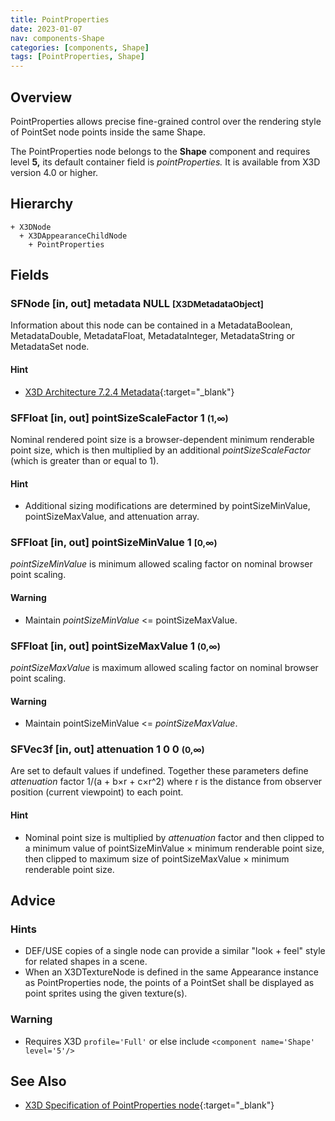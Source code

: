 ```yaml
---
title: PointProperties
date: 2023-01-07
nav: components-Shape
categories: [components, Shape]
tags: [PointProperties, Shape]
---
```

<style>
.post h3 {
  word-spacing: 0.2em;
}
</style>

## Overview

PointProperties allows precise fine-grained control over the rendering style of PointSet node points inside the same Shape.

The PointProperties node belongs to the **Shape** component and requires level **5,** its default container field is *pointProperties.* It is available from X3D version 4.0 or higher.

## Hierarchy

```
+ X3DNode
  + X3DAppearanceChildNode
    + PointProperties
```

## Fields

### SFNode [in, out] **metadata** NULL <small>[X3DMetadataObject]</small>

Information about this node can be contained in a MetadataBoolean, MetadataDouble, MetadataFloat, MetadataInteger, MetadataString or MetadataSet node.

#### Hint

- [X3D Architecture 7.2.4 Metadata](https://www.web3d.org/specifications/X3Dv4Draft/ISO-IEC19775-1v4-IS.proof//Part01/components/core.html#Metadata){:target="_blank"}

### SFFloat [in, out] **pointSizeScaleFactor** 1 <small>(1,∞)</small>

Nominal rendered point size is a browser-dependent minimum renderable point size, which is then multiplied by an additional *pointSizeScaleFactor* (which is greater than or equal to 1).

#### Hint

- Additional sizing modifications are determined by pointSizeMinValue, pointSizeMaxValue, and attenuation array.

### SFFloat [in, out] **pointSizeMinValue** 1 <small>[0,∞)</small>

*pointSizeMinValue* is minimum allowed scaling factor on nominal browser point scaling.

#### Warning

- Maintain *pointSizeMinValue* \<= pointSizeMaxValue.

### SFFloat [in, out] **pointSizeMaxValue** 1 <small>(0,∞)</small>

*pointSizeMaxValue* is maximum allowed scaling factor on nominal browser point scaling.

#### Warning

- Maintain pointSizeMinValue \<= *pointSizeMaxValue*.

### SFVec3f [in, out] **attenuation** 1 0 0 <small>(0,∞)</small>

Are set to default values if undefined. Together these parameters define *attenuation* factor 1/(a + b×r + c×r^2) where r is the distance from observer position (current viewpoint) to each point.

#### Hint

- Nominal point size is multiplied by *attenuation* factor and then clipped to a minimum value of pointSizeMinValue × minimum renderable point size, then clipped to maximum size of pointSizeMaxValue × minimum renderable point size.

## Advice

### Hints

- DEF/USE copies of a single node can provide a similar "look + feel" style for related shapes in a scene.
- When an X3DTextureNode is defined in the same Appearance instance as PointProperties node, the points of a PointSet shall be displayed as point sprites using the given texture(s).

### Warning

- Requires X3D `profile='Full'` or else include `<component name='Shape' level='5'/>`

## See Also

- [X3D Specification of PointProperties node](https://www.web3d.org/documents/specifications/19775-1/V4.0/Part01/components/shape.html#LineProperties){:target="_blank"}

